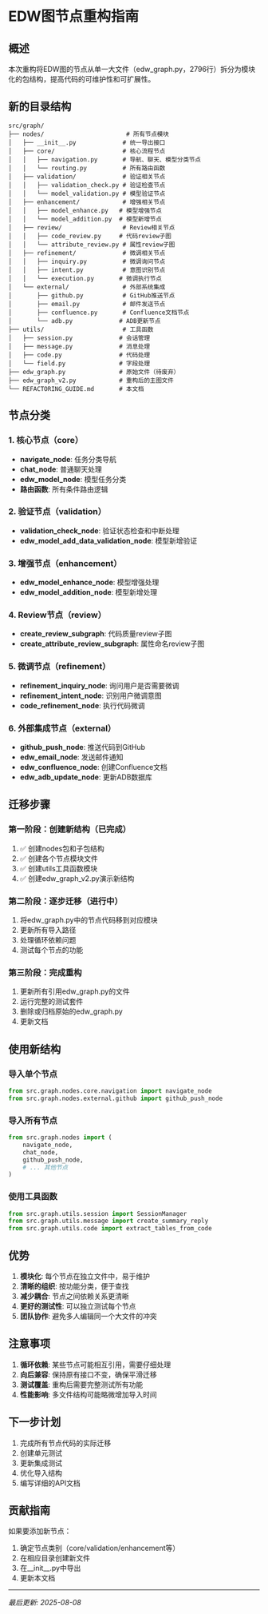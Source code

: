 # EDW图节点重构指南

## 概述
本次重构将EDW图的节点从单一大文件（edw_graph.py，2796行）拆分为模块化的包结构，提高代码的可维护性和可扩展性。

## 新的目录结构

```
src/graph/
├── nodes/                       # 所有节点模块
│   ├── __init__.py             # 统一导出接口
│   ├── core/                   # 核心流程节点
│   │   ├── navigation.py       # 导航、聊天、模型分类节点
│   │   └── routing.py          # 所有路由函数
│   ├── validation/             # 验证相关节点
│   │   ├── validation_check.py # 验证检查节点
│   │   └── model_validation.py # 模型验证节点
│   ├── enhancement/            # 增强相关节点
│   │   ├── model_enhance.py   # 模型增强节点
│   │   └── model_addition.py  # 模型新增节点
│   ├── review/                 # Review相关节点
│   │   ├── code_review.py     # 代码review子图
│   │   └── attribute_review.py # 属性review子图
│   ├── refinement/             # 微调相关节点
│   │   ├── inquiry.py          # 微调询问节点
│   │   ├── intent.py           # 意图识别节点
│   │   └── execution.py       # 微调执行节点
│   └── external/               # 外部系统集成
│       ├── github.py           # GitHub推送节点
│       ├── email.py            # 邮件发送节点
│       ├── confluence.py       # Confluence文档节点
│       └── adb.py             # ADB更新节点
├── utils/                      # 工具函数
│   ├── session.py             # 会话管理
│   ├── message.py             # 消息处理
│   ├── code.py                # 代码处理
│   └── field.py               # 字段处理
├── edw_graph.py               # 原始文件（待废弃）
├── edw_graph_v2.py            # 重构后的主图文件
└── REFACTORING_GUIDE.md       # 本文档
```

## 节点分类

### 1. 核心节点（core）
- **navigate_node**: 任务分类导航
- **chat_node**: 普通聊天处理
- **edw_model_node**: 模型任务分类
- **路由函数**: 所有条件路由逻辑

### 2. 验证节点（validation）
- **validation_check_node**: 验证状态检查和中断处理
- **edw_model_add_data_validation_node**: 模型新增验证

### 3. 增强节点（enhancement）
- **edw_model_enhance_node**: 模型增强处理
- **edw_model_addition_node**: 模型新增处理

### 4. Review节点（review）
- **create_review_subgraph**: 代码质量review子图
- **create_attribute_review_subgraph**: 属性命名review子图

### 5. 微调节点（refinement）
- **refinement_inquiry_node**: 询问用户是否需要微调
- **refinement_intent_node**: 识别用户微调意图
- **code_refinement_node**: 执行代码微调

### 6. 外部集成节点（external）
- **github_push_node**: 推送代码到GitHub
- **edw_email_node**: 发送邮件通知
- **edw_confluence_node**: 创建Confluence文档
- **edw_adb_update_node**: 更新ADB数据库

## 迁移步骤

### 第一阶段：创建新结构（已完成）
1. ✅ 创建nodes包和子包结构
2. ✅ 创建各个节点模块文件
3. ✅ 创建utils工具函数模块
4. ✅ 创建edw_graph_v2.py演示新结构

### 第二阶段：逐步迁移（进行中）
1. 将edw_graph.py中的节点代码移到对应模块
2. 更新所有导入路径
3. 处理循环依赖问题
4. 测试每个节点的功能

### 第三阶段：完成重构
1. 更新所有引用edw_graph.py的文件
2. 运行完整的测试套件
3. 删除或归档原始的edw_graph.py
4. 更新文档

## 使用新结构

### 导入单个节点
```python
from src.graph.nodes.core.navigation import navigate_node
from src.graph.nodes.external.github import github_push_node
```

### 导入所有节点
```python
from src.graph.nodes import (
    navigate_node,
    chat_node,
    github_push_node,
    # ... 其他节点
)
```

### 使用工具函数
```python
from src.graph.utils.session import SessionManager
from src.graph.utils.message import create_summary_reply
from src.graph.utils.code import extract_tables_from_code
```

## 优势

1. **模块化**: 每个节点在独立文件中，易于维护
2. **清晰的组织**: 按功能分类，便于查找
3. **减少耦合**: 节点之间依赖关系更清晰
4. **更好的测试性**: 可以独立测试每个节点
5. **团队协作**: 避免多人编辑同一个大文件的冲突

## 注意事项

1. **循环依赖**: 某些节点可能相互引用，需要仔细处理
2. **向后兼容**: 保持原有接口不变，确保平滑迁移
3. **测试覆盖**: 重构后需要完整测试所有功能
4. **性能影响**: 多文件结构可能略微增加导入时间

## 下一步计划

1. 完成所有节点代码的实际迁移
2. 创建单元测试
3. 更新集成测试
4. 优化导入结构
5. 编写详细的API文档

## 贡献指南

如果要添加新节点：
1. 确定节点类别（core/validation/enhancement等）
2. 在相应目录创建新文件
3. 在__init__.py中导出
4. 更新本文档

---

*最后更新: 2025-08-08*